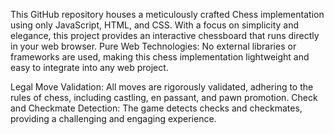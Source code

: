 
This GitHub repository houses a meticulously crafted Chess implementation using only JavaScript, HTML, and CSS. With a focus on simplicity and elegance, this project provides an interactive chessboard that runs directly in your web browser.
Pure Web Technologies: No external libraries or frameworks are used, making this chess implementation lightweight and easy to integrate into any web project.

Legal Move Validation: All moves are rigorously validated, adhering to the rules of chess, including castling, en passant, and pawn promotion.
Check and Checkmate Detection: The game detects checks and checkmates, providing a challenging and engaging experience.
